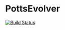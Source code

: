 # PottsEvolver

[![Build Status](https://github.com/PierreBarrat/PottsEvolver.jl/actions/workflows/CI.yml/badge.svg?branch=master)](https://github.com/PierreBarrat/PottsEvolver.jl/actions/workflows/CI.yml?query=branch%3Amaster)
